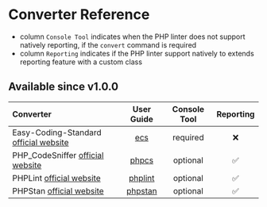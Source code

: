 <!-- markdownlint-disable MD013 -->
# Converter Reference

* column `Console Tool` indicates when the PHP linter does not support natively reporting, if the `convert` command is required
* column `Reporting` indicates if the PHP linter support natively to extends reporting feature with a custom class

## Available since v1.0.0

| Converter                                            |          User Guide           | Console Tool | Reporting |
|:-----------------------------------------------------|:-----------------------------:|:------------:|:---------:|
| Easy-Coding-Standard [official website][ecs]         |         [ecs](ecs.md)         |   required   |     ❌     |
| PHP_CodeSniffer [official website][phpcs]            |       [phpcs](phpcs.md)       |   optional   |     ✅     |
| PHPLint [official website][phplint]                  |     [phplint](phplint.md)     |   optional   |     ✅     |
| PHPStan [official website][phpstan]                  |     [phpstan](phpstan.md)     |   optional   |     ✅     |

[ecs]: https://github.com/easy-coding-standard/easy-coding-standard
[phpcs]: https://github.com/PHPCSStandards/PHP_CodeSniffer
[phplint]: https://github.com/overtrue/phplint
[phpstan]: https://github.com/phpstan/phpstan
